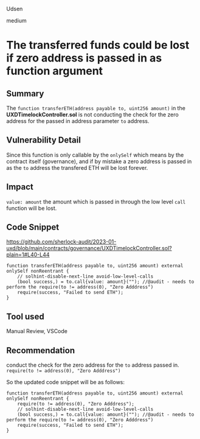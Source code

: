 Udsen

medium

# The transferred funds could be lost if zero address is passed in as function argument

## Summary

The `function transferETH(address payable to, uint256 amount)` in the **UXDTimelockController.sol** is not conducting the check for the zero address for the passed in address parameter `to` address.

## Vulnerability Detail

Since this function is only callable by the `onlySelf` which means by the contract itself (governance), and if by mistake a zero address is passed in as the `to` address the transfered ETH will be lost forever.

## Impact

`value: amount` the amount which is passed in through the low level `call` function will be lost. 

## Code Snippet

https://github.com/sherlock-audit/2023-01-uxd/blob/main/contracts/governance/UXDTimelockController.sol?plain=1#L40-L44

    function transferETH(address payable to, uint256 amount) external onlySelf nonReentrant {
        // solhint-disable-next-line avoid-low-level-calls
        (bool success,) = to.call{value: amount}(""); //@audit - needs to perform the require(to != address(0), "Zero Adddress")
        require(success, "Failed to send ETH");
    }

## Tool used

Manual Review, VSCode

## Recommendation

conduct the check for the zero address for the `to` address passed in.
`require(to != address(0), "Zero Adddress")`

So the updated code snippet will be as follows:


    function transferETH(address payable to, uint256 amount) external onlySelf nonReentrant {
        require(to != address(0), "Zero Adddress");
        // solhint-disable-next-line avoid-low-level-calls
        (bool success,) = to.call{value: amount}(""); //@audit - needs to perform the require(to != address(0), "Zero Adddress")
        require(success, "Failed to send ETH");
    }
